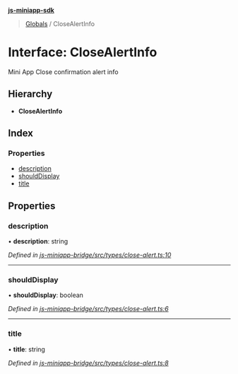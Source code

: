 **[js-miniapp-sdk](../README.md)**

> [Globals](../README.md) / CloseAlertInfo

# Interface: CloseAlertInfo

Mini App Close confirmation alert info

## Hierarchy

* **CloseAlertInfo**

## Index

### Properties

* [description](closealertinfo.md#description)
* [shouldDisplay](closealertinfo.md#shoulddisplay)
* [title](closealertinfo.md#title)

## Properties

### description

•  **description**: string

*Defined in [js-miniapp-bridge/src/types/close-alert.ts:10](https://github.com/rakutentech/js-miniapp/blob/d3d09f7/js-miniapp-bridge/src/types/close-alert.ts#L10)*

___

### shouldDisplay

•  **shouldDisplay**: boolean

*Defined in [js-miniapp-bridge/src/types/close-alert.ts:6](https://github.com/rakutentech/js-miniapp/blob/d3d09f7/js-miniapp-bridge/src/types/close-alert.ts#L6)*

___

### title

•  **title**: string

*Defined in [js-miniapp-bridge/src/types/close-alert.ts:8](https://github.com/rakutentech/js-miniapp/blob/d3d09f7/js-miniapp-bridge/src/types/close-alert.ts#L8)*

